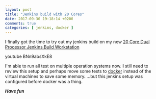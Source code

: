 ```yaml
---
layout: post
title: "Jenkins build with 20 Cores"
date: 2017-09-30 19:18:14 +0200
comments: true
categories: [ jenkins, docker ] 
---
```

I finally got the time to try out my jenkins build on my new <a href="http://stafwag.github.io/blog/blog/2017/09/16/20-core-dual-processor-jenkins-build-workstation/">20 Core Dual Processor Jenkins Build Workstation</a>

youtube BNn9absXkE8

I'm able to run all test on multiple operation systems now. I still need to review this setup and perhaps move some tests to <a href="https://www.docker.io">docker</a> instead of the virtual machines to save some memory. ...but this jenkins setup was configured before docker was a thing.

***Have fun*** 

